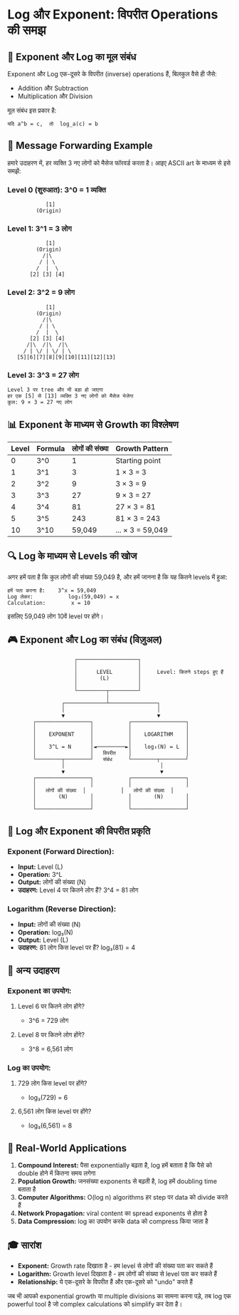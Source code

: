 # Log और Exponent: विपरीत Operations की समझ

## 🌟 Exponent और Log का मूल संबंध

Exponent और Log एक-दूसरे के विपरीत (inverse) operations हैं, बिलकुल वैसे ही जैसे:
- Addition और Subtraction
- Multiplication और Division

मूल संबंध इस प्रकार है:
```
यदि a^b = c,  तो  log_a(c) = b
```

## 📱 Message Forwarding Example

हमारे उदाहरण में, हर व्यक्ति 3 नए लोगों को मैसेज फॉरवर्ड करता है। आइए ASCII art के माध्यम से इसे समझें:

### Level 0 (शुरुआत): 3^0 = 1 व्यक्ति
```
            [1]
         (Origin)
```

### Level 1: 3^1 = 3 लोग
```
            [1]
         (Origin)
           /|\ 
          / | \
         /  |  \
       [2] [3] [4]
```

### Level 2: 3^2 = 9 लोग
```
            [1]
         (Origin)
           /|\ 
          / | \
         /  |  \
       [2] [3] [4]
      /|\  /|\  /|\ 
     / | \/ | \/ | \
   [5][6][7][8][9][10][11][12][13]
```

### Level 3: 3^3 = 27 लोग
```
Level 3 पर tree और भी बड़ा हो जाएगा
हर एक [5] से [13] व्यक्ति 3 नए लोगों को मैसेज भेजेगा
कुल: 9 × 3 = 27 नए लोग
```

## 📊 Exponent के माध्यम से Growth का विश्लेषण

| Level | Formula  | लोगों की संख्या | Growth Pattern    |
|-------|----------|---------------|------------------|
| 0     | 3^0      | 1             | Starting point   |
| 1     | 3^1      | 3             | 1 × 3 = 3        |
| 2     | 3^2      | 9             | 3 × 3 = 9        |
| 3     | 3^3      | 27            | 9 × 3 = 27       |
| 4     | 3^4      | 81            | 27 × 3 = 81      |
| 5     | 3^5      | 243           | 81 × 3 = 243     |
| 10    | 3^10     | 59,049        | ... × 3 = 59,049 |

## 🔍 Log के माध्यम से Levels की खोज

अगर हमें पता है कि कुल लोगों की संख्या 59,049 है, और हमें जानना है कि यह कितने levels में हुआ:

```
हमें पता करना है:    3^x = 59,049
Log लेकर:           log₃(59,049) = x
Calculation:        x = 10
```

इसलिए 59,049 लोग 10वें level पर होंगे।

## 🎮 Exponent और Log का संबंध (विज़ुअल)

```
                     ┌───────────────────┐
                     │                   │
                     │      LEVEL        │     Level: कितने steps हुए हैं
                     │       (L)         │
                     │                   │
                     └─────────┬─────────┘
                               │
                 ┌─────────────┴───────────────┐
                 │                             │
                 ▼                             ▼
        ┌─────────────────┐           ┌─────────────────┐
        │                 │           │                 │
        │    EXPONENT     │           │    LOGARITHM    │
        │                 │           │                 │
        │    3^L = N      │◄─────────►│    log₃(N) = L  │
        │                 │   विपरीत    │                 │
        └────────┬────────┘   संबंध     └────────┬────────┘
                 │                              │
                 ▼                              ▼
        ┌─────────────────┐           ┌─────────────────┐
        │                 │           │                 │
        │   लोगों की संख्या  │           │   लोगों की संख्या  │
        │       (N)       │           │       (N)       │
        │                 │           │                 │
        └─────────────────┘           └─────────────────┘
```

## 🧩 Log और Exponent की विपरीत प्रकृति

### Exponent (Forward Direction):
- **Input:** Level (L)
- **Operation:** 3^L
- **Output:** लोगों की संख्या (N)
- **उदाहरण:** Level 4 पर कितने लोग हैं? 3^4 = 81 लोग

### Logarithm (Reverse Direction):
- **Input:** लोगों की संख्या (N)
- **Operation:** log₃(N)
- **Output:** Level (L)
- **उदाहरण:** 81 लोग किस level पर हैं? log₃(81) = 4

## 🔢 अन्य उदाहरण

### Exponent का उपयोग:
1. Level 6 पर कितने लोग होंगे?
   - 3^6 = 729 लोग

2. Level 8 पर कितने लोग होंगे?
   - 3^8 = 6,561 लोग

### Log का उपयोग:
1. 729 लोग किस level पर होंगे?
   - log₃(729) = 6

2. 6,561 लोग किस level पर होंगे?
   - log₃(6,561) = 8

## 🚀 Real-World Applications

1. **Compound Interest:** पैसा exponentially बढ़ता है, log हमें बताता है कि पैसे को double होने में कितना समय लगेगा
2. **Population Growth:** जनसंख्या exponents से बढ़ती है, log हमें doubling time बताता है
3. **Computer Algorithms:** O(log n) algorithms हर step पर data को divide करते हैं
4. **Network Propagation:** viral content का spread exponents से होता है
5. **Data Compression:** log का उपयोग करके data को compress किया जाता है

## 🎓 सारांश

- **Exponent:** Growth rate दिखाता है - हम level से लोगों की संख्या पता कर सकते हैं
- **Logarithm:** Growth level दिखाता है - हम लोगों की संख्या से level पता कर सकते हैं
- **Relationship:** ये एक-दूसरे के विपरीत हैं और एक-दूसरे को "undo" करते हैं

जब भी आपको exponential growth या multiple divisions का सामना करना पड़े, तब log एक powerful tool है जो complex calculations को simplify कर देता है।

